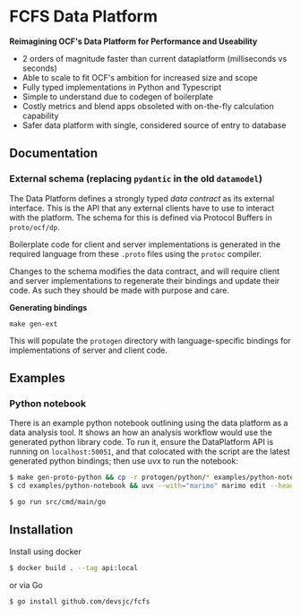 # FCFS Data Platform

**Reimagining OCF's Data Platform for Performance and Useability**

- 2 orders of magnitude faster than current dataplatform (milliseconds vs seconds)
- Able to scale to fit OCF's ambition for increased size and scope
- Fully typed implementations in Python and Typescript
- Simple to understand due to codegen of boilerplate
- Costly metrics and blend apps obsoleted with on-the-fly calculation capability
- Safer data platform with single, considered source of entry to database

## Documentation

### External schema (replacing `pydantic` in the old `datamodel`)

The Data Platform defines a strongly typed _data contract_ as its external interface. This is the
API that any external clients have to use to interact with the platform. The schema for this is
defined via Protocol Buffers in `proto/ocf/dp`.

Boilerplate code for client and server implementations is generated in the required language from
these `.proto` files using the `protoc` compiler.

Changes to the schema modifies the data contract, and will require client and server
implementations to regenerate their bindings and update their code. As such they should be made
with purpose and care.

**Generating bindings**

```
make gen-ext
```

This will populate the `protogen` directory with language-specific bindings for implementations
of server and client code.


## Examples

### Python notebook

There is an example python notebook outlining using the data platform as a data analysis tool.
It shows an how an analysis workflow would use the generated python library code. To run it,
ensure the DataPlatform API is running on `localhost:50051`, and that colocated with the script
are the latest generated python bindings; then use uvx to run the notebook:

```bash
$ make gen-proto-python && cp -r protogen/python/* examples/python-notebook/
$ cd examples/python-notebook && uvx --with="marimo" marimo edit --headless example.py 
```


```bash
$ go run src/cmd/main/go
```

## Installation

Install using docker

```bash
$ docker build . --tag api:local
```

or via Go

```
$ go install github.com/devsjc/fcfs
```

